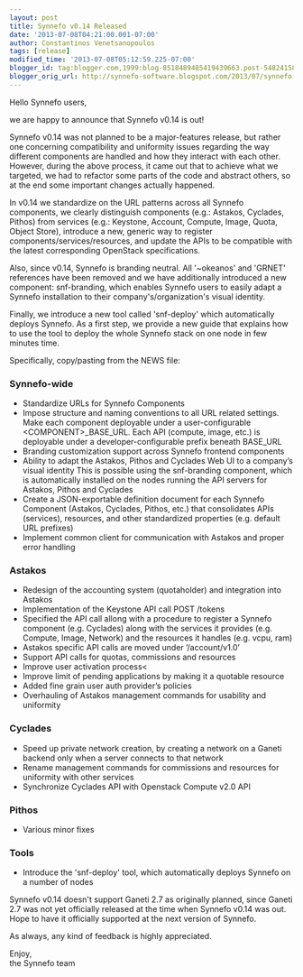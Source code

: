 ```yaml
---
layout: post
title: Synnefo v0.14 Released
date: '2013-07-08T04:21:00.001-07:00'
author: Constantinos Venetsanopoulos
tags: [release]
modified_time: '2013-07-08T05:12:59.225-07:00'
blogger_id: tag:blogger.com,1999:blog-8518489485419439663.post-548241588343717381
blogger_orig_url: http://synnefo-software.blogspot.com/2013/07/synnefo-v014-released.html
---
```



Hello Synnefo users,

we are happy to announce that Synnefo v0.14 is out!<!--break-->

Synnefo v0.14 was not planned to be a major-features release, but rather one concerning compatibility and uniformity issues regarding the way different components are handled and how they interact with each other. However, during the above process, it came out that to achieve what we targeted, we had to refactor some parts of the code and abstract others, so at the end some important changes actually happened.

In v0.14 we standardize on the URL patterns across all Synnefo components, we clearly distinguish components (e.g.: Astakos, Cyclades, Pithos) from services (e.g.: Keystone, Account, Compute, Image, Quota, Object Store), introduce a new, generic way to register components/services/resources, and update the APIs to be compatible with the latest corresponding OpenStack specifications.

Also, since v0.14, Synnefo is branding neutral. All '~okeanos' and 'GRNET' references have been removed and we have additionally introduced a new component: snf-branding, which enables Synnefo users to easily adapt a Synnefo installation to their company's/organization's visual identity.

Finally, we introduce a new tool called 'snf-deploy' which automatically deploys Synnefo. As a first step, we provide a new guide that explains how to use the tool to deploy the whole Synnefo stack on one node in few minutes time.

Specifically, copy/pasting from the NEWS file:


### Synnefo-wide

*   Standardize URLs for Synnefo Components
*   Impose structure and naming conventions to all URL related settings. Make each component deployable under a user-configurable &lt;COMPONENT&gt;_BASE_URL. Each API (compute, image, etc.) is deployable under a developer-configurable prefix beneath BASE_URL
*   Branding customization support across Synnefo frontend components
*   Ability to adapt the Astakos, Pithos and Cyclades Web UI to a company’s visual identity This is possible using the snf-branding component, which is automatically installed on the nodes running the API servers for Astakos, Pithos and Cyclades
*   Create a JSON-exportable definition document for each Synnefo Component (Astakos, Cyclades, Pithos, etc.) that consolidates APIs (services), resources, and other standardized properties (e.g. default URL prefixes)
*   Implement common client for communication with Astakos and proper error handling

### Astakos

*   Redesign of the accounting system (quotaholder) and integration into Astakos
*   Implementation of the Κeystone API call POST /tokens
*   Specified the API call allong with a procedure to register a Synnefo component (e.g. Cyclades) along with the services it provides (e.g. Compute, Image, Network) and the resources it handles (e.g. vcpu, ram)
*   Astakos specific API calls are moved under ‘/account/v1.0’
*   Support API calls for quotas, commissions and resources</li><li>Improve user activation process<
*   Improve limit of pending applications by making it a quotable resource
*   Added fine grain user auth provider’s policies
*   Overhauling of Astakos management commands for usability and uniformity

### Cyclades

*   Speed up private network creation, by creating a network on a Ganeti backend only when a server connects to that network
*   Rename management commands for commissions and resources for uniformity with other services
*   Synchronize Cyclades API with Openstack Compute v2.0 API

### Pithos
*   Various minor fixes

### Tools
*   Introduce the 'snf-deploy' tool, which automatically deploys Synnefo on a number of nodes

Synnefo v0.14 doesn't support Ganeti 2.7 as originally planned, since Ganeti 2.7 was not yet officially released at the time when Synnefo v0.14 was out. Hope to have it officially supported at the next version of Synnefo.

As always, any kind of feedback is highly appreciated.

Enjoy,  
the Synnefo team